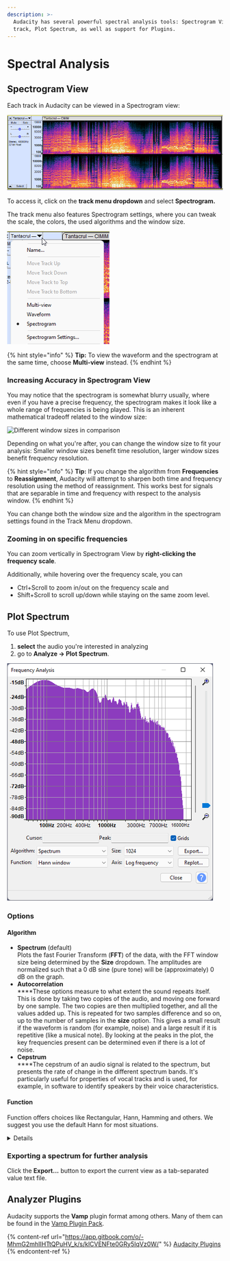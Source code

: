 ```yaml
---
description: >-
  Audacity has several powerful spectral analysis tools: Spectrogram View per
  track, Plot Spectrum, as well as support for Plugins.
---
```


# Spectral Analysis

## Spectrogram View

Each track in Audacity can be viewed in a Spectrogram view:

![Spectrogram view of a track](<../.gitbook/assets/image (24).png>)

To access it, click on the **track menu dropdown** and select **Spectrogram.**

The track menu also features Spectrogram settings, where you can tweak the scale, the colors, the used algorithms and the window size.

![The Track Menu dropdown](<../.gitbook/assets/image (8).png>)

{% hint style="info" %}
**Tip:** To view the waveform and the spectrogram at the same time, choose **Multi-view** instead.
{% endhint %}

### Increasing Accuracy in Spectrogram View

You may notice that the spectrogram is somewhat blurry usually, where even if you have a precise frequency, the spectrogram makes it look like a whole range of frequencies is being played. This is an inherent mathematical tradeoff related to the window size:

![Different window sizes in comparison](../.gitbook/assets/Audacity\_u0lMBchIkj.png)

Depending on what you're after, you can change the window size to fit your analysis: Smaller window sizes benefit time resolution, larger window sizes benefit frequency resolution.

{% hint style="info" %}
**Tip:** If you change the algorithm from **Frequencies** to **Reassignment**, Audacity will attempt to sharpen both time and frequency resolution using the method of reassignment. This works best for signals that are separable in time and frequency with respect to the analysis window.
{% endhint %}

You can change both the window size and the algorithm in the spectrogram settings found in the Track Menu dropdown.&#x20;

### Zooming in on specific frequencies

You can zoom vertically in Spectrogram View by **right-clicking the frequency scale**.

Additionally, while hovering over the frequency scale, you can&#x20;

* Ctrl+Scroll to zoom in/out on the frequency scale and
* Shift+Scroll to scroll up/down while staying on the same zoom level.&#x20;

## Plot Spectrum

To use Plot Spectrum,&#x20;

1. **select** the audio you're interested in analyzing
2. go to **Analyze -> Plot Spectrum**.

![The Plot Spectrum Window](<../.gitbook/assets/image (17).png>)

### Options

#### Algorithm

* **Spectrum** (default) \
  Plots the fast Fourier Transform (**FFT**) of the data, with the FFT window size being determined by the **Size** dropdown. The amplitudes are normalized such that a 0 dB sine (pure tone) will be (approximately) 0 dB on the graph.
* **Autocorrelation**\
  ****These options measure to what extent the sound repeats itself. \
  This is done by taking two copies of the audio, and moving one forward by one sample. The two copies are then multiplied together, and all the values added up. This is repeated for two samples difference and so on, up to the number of samples in the **size** option. This gives a small result if the waveform is random (for example, noise) and a large result if it is repetitive (like a musical note). By looking at the peaks in the plot, the key frequencies present can be determined even if there is a lot of noise.
* **Cepstrum**\
  ****The cepstrum of an audio signal is related to the spectrum, but presents the rate of change in the different spectrum bands. It's particularly useful for properties of vocal tracks and is used, for example, in software to identify speakers by their voice characteristics.

#### Function

Function offers choices like Rectangular, Hann, Hamming and others. We suggest you use the default Hann for most situations.&#x20;

<details>

<summary>Details</summary>

The fundamental principle at work here is that the way we observe our data changes what we see. The "true spectrum" of your project would be computed over the entire project and would provide very detailed frequency resolution but essentially no time resolution at all. In other words, this "true spectrum" would offer an average frequency distribution over the entire project. If we select a short interval of audio, the short-time spectrum has frequency resolution limited by the observation window time AND the result is affected by the spectrum of the window itself. For general audio analysis, the Rectangular window is least desirable, and the other options offer slightly different effects

</details>

### Exporting a spectrum for further analysis

Click the **Export...** button to export the current view as a tab-separated value text file.&#x20;

## Analyzer Plugins

Audacity supports the **Vamp** plugin format among others. Many of them can be found in the [Vamp Plugin Pack](https://app.gitbook.com/s/klCVENFte0GRy5IqVz0W/real-time-effects/plugin-suites#vamp-plugin-pack).&#x20;

{% content-ref url="https://app.gitbook.com/o/-MhmG2mhIIHTtQPuHV_k/s/klCVENFte0GRy5IqVz0W/" %}
[Audacity Plugins](https://app.gitbook.com/o/-MhmG2mhIIHTtQPuHV\_k/s/klCVENFte0GRy5IqVz0W/)
{% endcontent-ref %}
